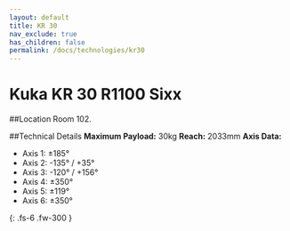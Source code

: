 ```yaml
---
layout: default
title: KR 30
nav_exclude: true
has_children: false
permalink: /docs/technologies/kr30
---
```


# Kuka KR 30 R1100 Sixx

##Location
Room 102.

##Technical Details
**Maximum Payload:** 30kg
**Reach:** 2033mm
**Axis Data:**
* Axis 1: &plusmn;185&deg;
* Axis 2: -135&deg; / +35&deg;
* Axis 3: -120&deg; / +156&deg;
* Axis 4: &plusmn;350&deg;
* Axis 5: &plusmn;119&deg;
* Axis 6: &plusmn;350&deg;

{: .fs-6 .fw-300 }
